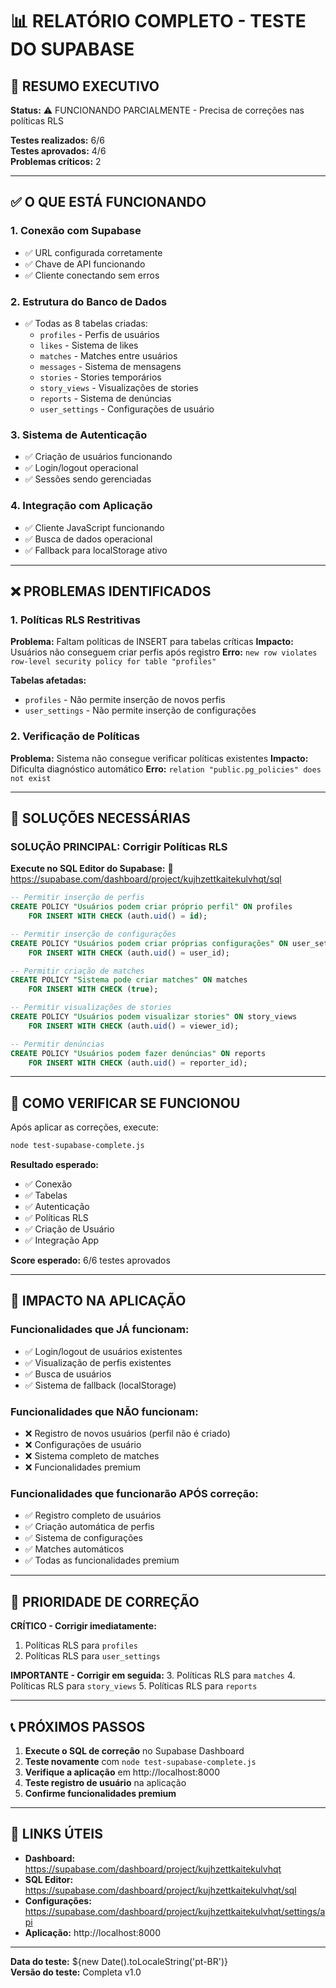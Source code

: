 # 📊 RELATÓRIO COMPLETO - TESTE DO SUPABASE

## 🎯 RESUMO EXECUTIVO
**Status:** ⚠️ FUNCIONANDO PARCIALMENTE - Precisa de correções nas políticas RLS

**Testes realizados:** 6/6  
**Testes aprovados:** 4/6  
**Problemas críticos:** 2

---

## ✅ O QUE ESTÁ FUNCIONANDO

### 1. Conexão com Supabase
- ✅ URL configurada corretamente
- ✅ Chave de API funcionando
- ✅ Cliente conectando sem erros

### 2. Estrutura do Banco de Dados
- ✅ Todas as 8 tabelas criadas:
  - `profiles` - Perfis de usuários
  - `likes` - Sistema de likes
  - `matches` - Matches entre usuários
  - `messages` - Sistema de mensagens
  - `stories` - Stories temporários
  - `story_views` - Visualizações de stories
  - `reports` - Sistema de denúncias
  - `user_settings` - Configurações de usuário

### 3. Sistema de Autenticação
- ✅ Criação de usuários funcionando
- ✅ Login/logout operacional
- ✅ Sessões sendo gerenciadas

### 4. Integração com Aplicação
- ✅ Cliente JavaScript funcionando
- ✅ Busca de dados operacional
- ✅ Fallback para localStorage ativo

---

## ❌ PROBLEMAS IDENTIFICADOS

### 1. Políticas RLS Restritivas
**Problema:** Faltam políticas de INSERT para tabelas críticas
**Impacto:** Usuários não conseguem criar perfis após registro
**Erro:** `new row violates row-level security policy for table "profiles"`

**Tabelas afetadas:**
- `profiles` - Não permite inserção de novos perfis
- `user_settings` - Não permite inserção de configurações

### 2. Verificação de Políticas
**Problema:** Sistema não consegue verificar políticas existentes
**Impacto:** Dificulta diagnóstico automático
**Erro:** `relation "public.pg_policies" does not exist`

---

## 🔧 SOLUÇÕES NECESSÁRIAS

### SOLUÇÃO PRINCIPAL: Corrigir Políticas RLS

**Execute no SQL Editor do Supabase:**
🔗 https://supabase.com/dashboard/project/kujhzettkaitekulvhqt/sql

```sql
-- Permitir inserção de perfis
CREATE POLICY "Usuários podem criar próprio perfil" ON profiles
    FOR INSERT WITH CHECK (auth.uid() = id);

-- Permitir inserção de configurações
CREATE POLICY "Usuários podem criar próprias configurações" ON user_settings
    FOR INSERT WITH CHECK (auth.uid() = user_id);

-- Permitir criação de matches
CREATE POLICY "Sistema pode criar matches" ON matches
    FOR INSERT WITH CHECK (true);

-- Permitir visualizações de stories
CREATE POLICY "Usuários podem visualizar stories" ON story_views
    FOR INSERT WITH CHECK (auth.uid() = viewer_id);

-- Permitir denúncias
CREATE POLICY "Usuários podem fazer denúncias" ON reports
    FOR INSERT WITH CHECK (auth.uid() = reporter_id);
```

---

## 🧪 COMO VERIFICAR SE FUNCIONOU

Após aplicar as correções, execute:
```bash
node test-supabase-complete.js
```

**Resultado esperado:**
- ✅ Conexão
- ✅ Tabelas  
- ✅ Autenticação
- ✅ Políticas RLS
- ✅ Criação de Usuário
- ✅ Integração App

**Score esperado:** 6/6 testes aprovados

---

## 📱 IMPACTO NA APLICAÇÃO

### Funcionalidades que JÁ funcionam:
- ✅ Login/logout de usuários existentes
- ✅ Visualização de perfis existentes
- ✅ Busca de usuários
- ✅ Sistema de fallback (localStorage)

### Funcionalidades que NÃO funcionam:
- ❌ Registro de novos usuários (perfil não é criado)
- ❌ Configurações de usuário
- ❌ Sistema completo de matches
- ❌ Funcionalidades premium

### Funcionalidades que funcionarão APÓS correção:
- ✅ Registro completo de usuários
- ✅ Criação automática de perfis
- ✅ Sistema de configurações
- ✅ Matches automáticos
- ✅ Todas as funcionalidades premium

---

## 🚨 PRIORIDADE DE CORREÇÃO

**CRÍTICO - Corrigir imediatamente:**
1. Políticas RLS para `profiles`
2. Políticas RLS para `user_settings`

**IMPORTANTE - Corrigir em seguida:**
3. Políticas RLS para `matches`
4. Políticas RLS para `story_views`
5. Políticas RLS para `reports`

---

## 📞 PRÓXIMOS PASSOS

1. **Execute o SQL de correção** no Supabase Dashboard
2. **Teste novamente** com `node test-supabase-complete.js`
3. **Verifique a aplicação** em http://localhost:8000
4. **Teste registro de usuário** na aplicação
5. **Confirme funcionalidades premium**

---

## 🔗 LINKS ÚTEIS

- **Dashboard:** https://supabase.com/dashboard/project/kujhzettkaitekulvhqt
- **SQL Editor:** https://supabase.com/dashboard/project/kujhzettkaitekulvhqt/sql  
- **Configurações:** https://supabase.com/dashboard/project/kujhzettkaitekulvhqt/settings/api
- **Aplicação:** http://localhost:8000

---

**Data do teste:** ${new Date().toLocaleString('pt-BR')}  
**Versão do teste:** Completa v1.0